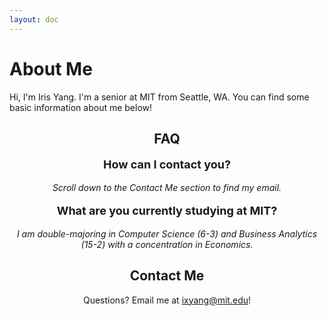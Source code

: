 ```yaml
---
layout: doc
---
```


<script setup>
  import { withBase } from 'vitepress';
</script>

# About Me

Hi, I'm Iris Yang. I'm a senior at MIT from Seattle, WA. You can find some basic information about me below!

<div style="text-align: center;">
<h2>FAQ</h2>
<p style= "font-weight: bold; font-size: 18px">How can I contact you?</p>
<p style= "font-style: italic;">Scroll down to the Contact Me section to find my email.</p>
<p style= "font-weight: bold; font-size: 18px">What are you currently studying at MIT?</p>
<p style= "font-style: italic;">I am double-majoring in Computer Science (6-3) and Business Analytics (15-2) with a concentration in Economics. </p>

<footer>
<h2>Contact Me</h2>
Questions? Email me at <a href="mailto:ixyang@mit.edu">ixyang@mit.edu</a>!
</footer>
</div>
